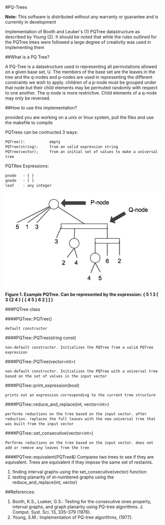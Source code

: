 #PQ-Trees

**Note:** This software is distributed without any warranty or guarantee and is currently in development

Implementation of Booth and Leuker's (1) PQTree datastructure as described by Young (2). It should be noted that while the rules outlined for the PQTree trees were followed a large degree of creativity was used in implementing them

##What is a PQ Tree?

A PQ-Tree is a datastructure used in representing all permutations allowed on a given base set, U. The members of the base set are the leaves in the tree and the q-nodes and p-nodes are used in representing the different constraints we wish to apply. children of a p-node must be grouped under that node but their child elements may be permuted randomly with respect to one another. The q-node is more restrictive. Child elements of a q-node may only be reversed.

##How to use this implementation?

provided you are working on a unix or linux system, pull the files and use the makefile to compile

PQTrees can be contructed 3 ways:

    PQTree():           empty
    PQTree(string):     from an valid expression string
    PQTree(vector);     from an initial set of values to make a universal tree
    
PQTRee Expressions:

    pnode   - { }
    qnode   - [ ]
    leaf    - any integer

![Alt text](tree_example.jpg "PQTree example")

**Figure 1. Example PQTree. Can be represented by the expression: { 5 1 3 [ 3 {2 4 } [ { 4 5 } 6 2 ] ] }**
    
###PQTree class

####PQTree::PQTree()

    default constructor
    
####PQTree::PQTree(string const)

    non-default constructor. Initializes the PQTree from a valid PQTree expression

####PQTree::PQTree(vector\<int>)

    non-default constructor. Initializes the PQTree with a universal tree based on the set of values in the input vector
####PQTree::print_expression(bool)

    prints out an expression corresponding to the current tree structure
####PQTree::reduce\_and_replace(int, vector\<int>)

    performs reductions on the tree based on the input vector. after reduction. replaces the full leaves with the new universal tree that was built from the input vector
####PQTree::set\_consecutive(vector\<int>)

    Performs reductions on the tree based on the input vector. does not add or remove any leaves from the tree
####PQTree::equivalent(PQTree&)
Compares two trees to see if they are equivalent. Trees are equivalent if they impose the same set of restaints.

1. finding interval graphs using the set_consecutive(vector) function
2. testing planarity of st-numbered graphs using the reduce_and_replace(int, vector)

##References:

1. Booth, K.S., Lueker, G.S.: Testing for the consecutive ones property, interval graphs, and graph planarity using PQ-tree algorithms. J. Comput. Syst. Sci. 13, 335–379 (1976).
2. Young, S.M.: Implementation of PQ-tree algorithms, (1977).

